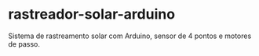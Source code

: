 # rastreador-solar-arduino
Sistema de rastreamento solar com Arduino, sensor de 4 pontos e motores de passo.
